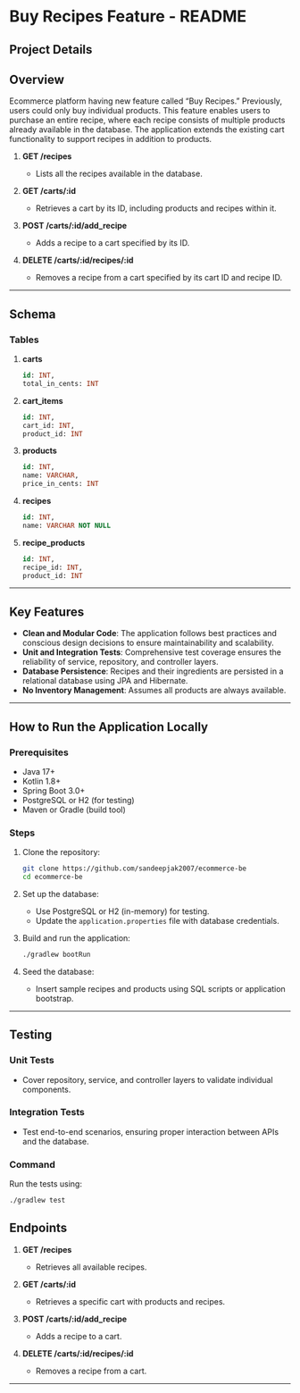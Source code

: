 # Buy Recipes Feature - README

## **Project Details**

## **Overview**
Ecommerce platform having new feature called “Buy Recipes.” Previously, users could only buy individual products. This feature enables users to purchase an entire recipe, where each recipe consists of multiple products already available in the database. The application extends the existing cart functionality to support recipes in addition to products.

1. **GET /recipes**
    - Lists all the recipes available in the database.

2. **GET /carts/:id**
    - Retrieves a cart by its ID, including products and recipes within it.

3. **POST /carts/:id/add_recipe**
    - Adds a recipe to a cart specified by its ID.

4. **DELETE /carts/:id/recipes/:id**
    - Removes a recipe from a cart specified by its cart ID and recipe ID.

---

## **Schema**

### **Tables**
1. **carts**
   ```sql
   id: INT,
   total_in_cents: INT
   ```

2. **cart_items**
   ```sql
   id: INT,
   cart_id: INT,
   product_id: INT
   ```

3. **products**
   ```sql
   id: INT,
   name: VARCHAR,
   price_in_cents: INT
   ```
4. **recipes**
   ```sql
   id: INT,
   name: VARCHAR NOT NULL
   ```

5. **recipe_products**
   ```sql
   id: INT,
   recipe_id: INT,
   product_id: INT
   ```

---

## **Key Features**
- **Clean and Modular Code**: The application follows best practices and conscious design decisions to ensure maintainability and scalability.
- **Unit and Integration Tests**: Comprehensive test coverage ensures the reliability of service, repository, and controller layers.
- **Database Persistence**: Recipes and their ingredients are persisted in a relational database using JPA and Hibernate.
- **No Inventory Management**: Assumes all products are always available.

---

## **How to Run the Application Locally**

### **Prerequisites**
- Java 17+
- Kotlin 1.8+
- Spring Boot 3.0+
- PostgreSQL or H2 (for testing)
- Maven or Gradle (build tool)

### **Steps**
1. Clone the repository:
   ```bash
   git clone https://github.com/sandeepjak2007/ecommerce-be
   cd ecommerce-be
   ```

2. Set up the database:
    - Use PostgreSQL or H2 (in-memory) for testing.
    - Update the `application.properties` file with database credentials.

3. Build and run the application:
   ```bash
   ./gradlew bootRun
   ```

4. Seed the database:
    - Insert sample recipes and products using SQL scripts or application bootstrap.

---

## **Testing**

### **Unit Tests**
- Cover repository, service, and controller layers to validate individual components.

### **Integration Tests**
- Test end-to-end scenarios, ensuring proper interaction between APIs and the database.

### **Command**
Run the tests using:
```bash
./gradlew test
```

## **Endpoints**

1. **GET /recipes**
    - Retrieves all available recipes.
2. **GET /carts/:id**
    - Retrieves a specific cart with products and recipes.

3. **POST /carts/:id/add_recipe**
    - Adds a recipe to a cart.

4. **DELETE /carts/:id/recipes/:id**
    - Removes a recipe from a cart.
---



